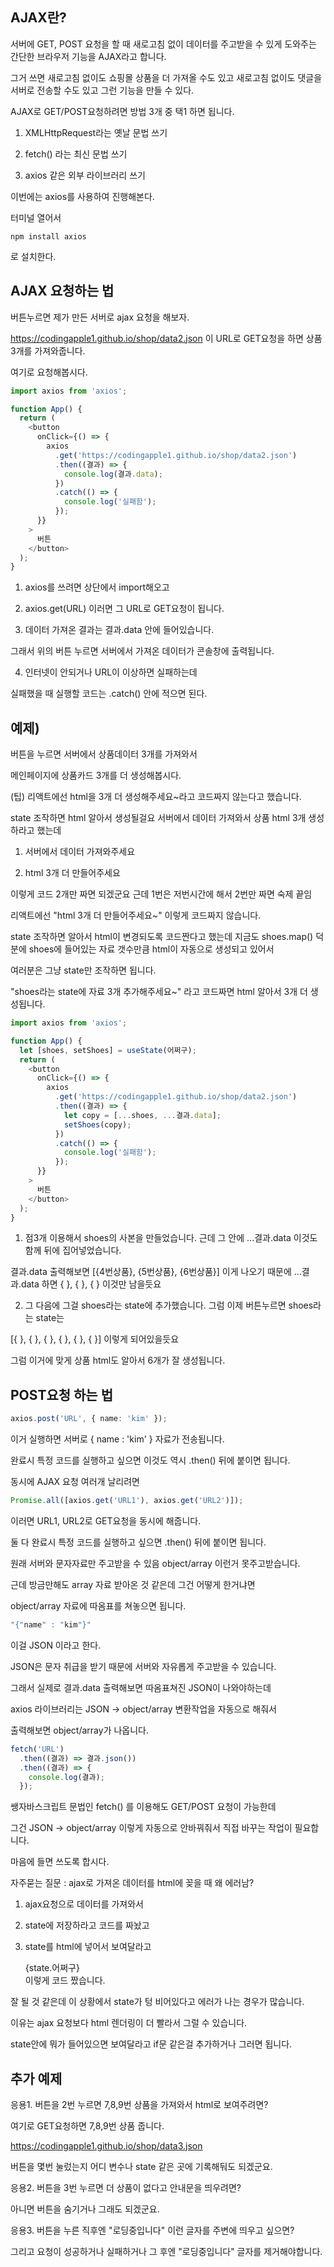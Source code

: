 ## AJAX란?

서버에 GET, POST 요청을 할 때 새로고침 없이 데이터를 주고받을 수 있게 도와주는 간단한 브라우저 기능을 AJAX라고 합니다.

그거 쓰면 새로고침 없이도 쇼핑몰 상품을 더 가져올 수도 있고 새로고침 없이도 댓글을 서버로 전송할 수도 있고 그런 기능을 만들 수 있다.

AJAX로 GET/POST요청하려면 방법 3개 중 택1 하면 됩니다.

1. XMLHttpRequest라는 옛날 문법 쓰기

2. fetch() 라는 최신 문법 쓰기

3. axios 같은 외부 라이브러리 쓰기

이번에는 axios를 사용하여 진행해본다.

터미널 열어서

```
npm install axios
```

로 설치한다.

## AJAX 요청하는 법

버튼누르면 제가 만든 서버로 ajax 요청을 해보자.

https://codingapple1.github.io/shop/data2.json 이 URL로 GET요청을 하면 상품 3개를 가져와줍니다.

여기로 요청해봅시다.

```ts
import axios from 'axios';

function App() {
  return (
    <button
      onClick={() => {
        axios
          .get('https://codingapple1.github.io/shop/data2.json')
          .then((결과) => {
            console.log(결과.data);
          })
          .catch(() => {
            console.log('실패함');
          });
      }}
    >
      버튼
    </button>
  );
}
```

1. axios를 쓰려면 상단에서 import해오고

2. axios.get(URL) 이러면 그 URL로 GET요청이 됩니다.

3. 데이터 가져온 결과는 결과.data 안에 들어있습니다.

그래서 위의 버튼 누르면 서버에서 가져온 데이터가 콘솔창에 출력됩니다.

4. 인터넷이 안되거나 URL이 이상하면 실패하는데

실패했을 때 실행할 코드는 .catch() 안에 적으면 된다.

## 예제)

버튼을 누르면 서버에서 상품데이터 3개를 가져와서

메인페이지에 상품카드 3개를 더 생성해봅시다.

(팁) 리액트에선 html을 3개 더 생성해주세요~라고 코드짜지 않는다고 했습니다.

state 조작하면 html 알아서 생성될걸요
서버에서 데이터 가져와서 상품 html 3개 생성하라고 했는데

1. 서버에서 데이터 가져와주세요

2. html 3개 더 만들어주세요

이렇게 코드 2개만 짜면 되겠군요 근데 1번은 저번시간에 해서 2번만 짜면 숙제 끝임

리액트에선 "html 3개 더 만들어주세요~" 이렇게 코드짜지 않습니다.

state 조작하면 알아서 html이 변경되도록 코드짠다고 했는데 지금도 shoes.map() 덕분에 shoes에 들어있는 자료 갯수만큼 html이 자동으로 생성되고 있어서

여러분은 그냥 state만 조작하면 됩니다.

"shoes라는 state에 자료 3개 추가해주세요~" 라고 코드짜면 html 알아서 3개 더 생성됩니다.

```ts
import axios from 'axios';

function App() {
  let [shoes, setShoes] = useState(어쩌구);
  return (
    <button
      onClick={() => {
        axios
          .get('https://codingapple1.github.io/shop/data2.json')
          .then((결과) => {
            let copy = [...shoes, ...결과.data];
            setShoes(copy);
          })
          .catch(() => {
            console.log('실패함');
          });
      }}
    >
      버튼
    </button>
  );
}
```

1. 점3개 이용해서 shoes의 사본을 만들었습니다. 근데 그 안에 ...결과.data 이것도 함께 뒤에 집어넣었습니다.

결과.data 출력해보면 [{4번상품}, {5번상품}, {6번상품}] 이게 나오기 때문에 ...결과.data 하면 { }, { }, { } 이것만 남을듯요

2. 그 다음에 그걸 shoes라는 state에 추가했습니다. 그럼 이제 버튼누르면 shoes라는 state는

[{ }, { }, { }, { }, { }, { }] 이렇게 되어있을듯요

그럼 이거에 맞게 상품 html도 알아서 6개가 잘 생성됩니다.

## POST요청 하는 법

```ts
axios.post('URL', { name: 'kim' });
```

이거 실행하면 서버로 { name : 'kim' } 자료가 전송됩니다.

완료시 특정 코드를 실행하고 싶으면 이것도 역시 .then() 뒤에 붙이면 됩니다.

동시에 AJAX 요청 여러개 날리려면

```ts
Promise.all([axios.get('URL1'), axios.get('URL2')]);
```

이러면 URL1, URL2로 GET요청을 동시에 해줍니다.

둘 다 완료시 특정 코드를 실행하고 싶으면 .then() 뒤에 붙이면 됩니다.

원래 서버와 문자자료만 주고받을 수 있음 object/array 이런거 못주고받습니다.

근데 방금만해도 array 자료 받아온 것 같은데 그건 어떻게 한거냐면

object/array 자료에 따옴표를 쳐놓으면 됩니다.

```ts
"{"name" : "kim"}"
```

이걸 JSON 이라고 한다.

JSON은 문자 취급을 받기 때문에 서버와 자유롭게 주고받을 수 있습니다.

그래서 실제로 결과.data 출력해보면 따옴표쳐진 JSON이 나와야하는데

axios 라이브러리는 JSON -> object/array 변환작업을 자동으로 해줘서

출력해보면 object/array가 나옵니다.

```ts
fetch('URL')
  .then((결과) => 결과.json())
  .then((결과) => {
    console.log(결과);
  });
```

쌩자바스크립트 문법인 fetch() 를 이용해도 GET/POST 요청이 가능한데

그건 JSON -> object/array 이렇게 자동으로 안바꿔줘서 직접 바꾸는 작업이 필요합니다.

마음에 들면 쓰도록 합시다.

자주묻는 질문 : ajax로 가져온 데이터를 html에 꽂을 때 왜 에러남?

1. ajax요청으로 데이터를 가져와서

2. state에 저장하라고 코드를 짜놨고

3. state를 html에 넣어서 보여달라고 <div> {state.어쩌구} </div> 이렇게 코드 짰습니다.

잘 될 것 같은데 이 상황에서 state가 텅 비어있다고 에러가 나는 경우가 많습니다.

이유는 ajax 요청보다 html 렌더링이 더 빨라서 그럴 수 있습니다.

state안에 뭐가 들어있으면 보여달라고 if문 같은걸 추가하거나 그러면 됩니다.

## 추가 예제

응용1. 버튼을 2번 누르면 7,8,9번 상품을 가져와서 html로 보여주려면?

여기로 GET요청하면 7,8,9번 상품 줍니다.

https://codingapple1.github.io/shop/data3.json

버튼을 몇번 눌렀는지 어디 변수나 state 같은 곳에 기록해둬도 되겠군요.

응용2. 버튼을 3번 누르면 더 상품이 없다고 안내문을 띄우려면?

아니면 버튼을 숨기거나 그래도 되겠군요.

응용3. 버튼을 누른 직후엔 "로딩중입니다" 이런 글자를 주변에 띄우고 싶으면?

그리고 요청이 성공하거나 실패하거나 그 후엔 "로딩중입니다" 글자를 제거해야합니다.
